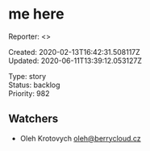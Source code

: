 # me here

Reporter: <>  

Created: 2020-02-13T16:42:31.508117Z  
Updated: 2020-06-11T13:39:12.053127Z

Type: story  
Status: backlog  
Priority: 982

## Watchers
- Oleh Krotovych <oleh@berrycloud.cz>
